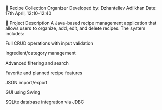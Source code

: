 🍲 Recipe Collection Organizer
Developed by: Dzhanteliev Adilkhan
Date: 17th April, 12:10–12:40

📘 Project Description
A Java-based recipe management application that allows users to organize, add, edit, and delete recipes.
The system includes:

Full CRUD operations with input validation

Ingredient/category management

Advanced filtering and search

Favorite and planned recipe features

JSON import/export

GUI using Swing

SQLite database integration via JDBC


